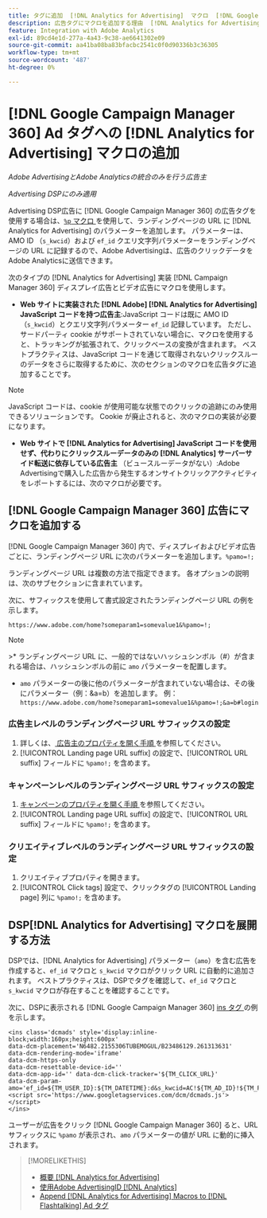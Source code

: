 ```yaml
---
title: タグに追加  [!DNL Analytics for Advertising]  マクロ  [!DNL Google Campaign Manager 360]  追加
description: 広告タグにマクロを追加する理由  [!DNL Analytics for Advertising]  方法  [!DNL Google Campaign Manager 360]  説明します
feature: Integration with Adobe Analytics
exl-id: 89cd4e1d-277a-4a43-9c38-ae6641302e09
source-git-commit: aa41ba08ba83bfacbc2541c0f0d90336b3c36305
workflow-type: tm+mt
source-wordcount: '487'
ht-degree: 0%

---
```


# [!DNL Google Campaign Manager 360] Ad タグへの [!DNL Analytics for Advertising] マクロの追加

*Adobe AdvertisingとAdobe Analyticsの統合のみを行う広告主*

*Advertising DSPにのみ適用*

Advertising DSP広告に [!DNL Google Campaign Manager 360] の広告タグを使用する場合は、[`%p` マクロ ](https://support.google.com/campaignmanager/table/6096962) を使用して、ランディングページの URL に [!DNL Analytics for Advertising] のパラメーターを追加します。 パラメーターは、AMO ID （`s_kwcid`）および `ef_id` クエリ文字列パラメーターをランディングページの URL に記録するので、Adobe Advertisingは、広告のクリックデータをAdobe Analyticsに送信できます。

次のタイプの [!DNL Analytics for Advertising] 実装 [!DNL Campaign Manager 360] ディスプレイ広告とビデオ広告にマクロを使用します。

* **Web サイトに実装された [!DNL Adobe] [!DNL Analytics for Advertising] JavaScript コードを持つ広告主**:JavaScript コードは既に AMO ID （`s_kwcid`）とクエリ文字列パラメーター `ef_id` 記録しています。 ただし、サードパーティ cookie がサポートされていない場合に、マクロを使用すると、トラッキングが拡張されて、クリックベースの変換が含まれます。 ベストプラクティスは、JavaScript コードを通じて取得されないクリックスルーのデータをさらに取得するために、次のセクションのマクロを広告タグに追加することです。

>[!NOTE]
>
>JavaScript コードは、cookie が使用可能な状態でのクリックの追跡にのみ使用できるソリューションです。 Cookie が廃止されると、次のマクロの実装が必要になります。

* **Web サイトで [!DNL Analytics for Advertising] JavaScript コードを使用せず、代わりにクリックスルーデータのみの [!DNL Analytics] サーバーサイド転送に依存している広告主** （ビュースルーデータがない）:Adobe Advertisingで購入した広告から発生するオンサイトクリックアクティビティをレポートするには、次のマクロが必要です。

## [!DNL Google Campaign Manager 360] 広告にマクロを追加する

[!DNL Google Campaign Manager 360] 内で、ディスプレイおよびビデオ広告ごとに、ランディングページ URL に次のパラメーターを追加します。`%pamo=!;`

ランディングページ URL は複数の方法で指定できます。 各オプションの説明は、次のサブセクションに含まれています。

次に、サフィックスを使用して書式設定されたランディングページ URL の例を示します。

```
https://www.adobe.com/home?someparam1=somevalue1&%pamo=!;
```

>[!NOTE]
>
>&#x200B;>* ランディングページ URL に、一般的ではないハッシュシンボル（#）が含まれる場合は、ハッシュシンボルの前に `amo` パラメーターを配置します。
>* `amo` パラメーターの後に他のパラメーターが含まれていない場合は、その後にパラメーター（例：&amp;a=b）を追加します。 例：`https://www.adobe.com/home?someparam1=somevalue1&%pamo=!;&a=b#login`

### 広告主レベルのランディングページ URL サフィックスの設定

1. 詳しくは、[ 広告主のプロパティを開く手順 ](https://support.google.com/campaignmanager/answer/2829344) を参照してください。
1. [!UICONTROL Landing page URL suffix] の設定で、[!UICONTROL URL suffix] フィールドに `%pamo!;` を含めます。

### キャンペーンレベルのランディングページ URL サフィックスの設定

1. [ キャンペーンのプロパティを開く手順 ](https://support.google.com/campaignmanager/answer/2838056#set) を参照してください。
1. [!UICONTROL Landing page URL suffix] の設定で、[!UICONTROL URL suffix] フィールドに `%pamo!;` を含めます。

### クリエイティブレベルのランディングページ URL サフィックスの設定

1. クリエイティブプロパティを開きます。
1. [!UICONTROL Click tags] 設定で、クリックタグの [!UICONTROL Landing page] 列に `%pamo!;` を含めます。

## DSP[!DNL Analytics for Advertising] マクロを展開する方法

DSPでは、[!DNL Analytics for Advertising] パラメーター（`amo`）を含む広告を作成すると、`ef_id` マクロと `s_kwcid` マクロがクリック URL に自動的に追加されます。 ベストプラクティスは、DSPでタグを確認して、`ef_id` マクロと `s_kwcid` マクロが存在することを確認することです。

次に、DSPに表示される [!DNL Google Campaign Manager 360] [ins タグ ](https://support.google.com/campaignmanager/answer/6080468) の例を示します。

```
<ins class='dcmads' style='display:inline-block;width:160px;height:600px'
data-dcm-placement='N6482.2155306TUBEMOGUL/B23486129.261313631'
data-dcm-rendering-mode='iframe'
data-dcm-https-only
data-dcm-resettable-device-id=''
data-dcm-app-id='' data-dcm-click-tracker='${TM_CLICK_URL}'
data-dcm-param-amo='ef_id=${TM_USER_ID}:${TM_DATETIME}:d&s_kwcid=AC!${TM_AD_ID}!${TM_PLACEMENT_ID}'>
<script src='https://www.googletagservices.com/dcm/dcmads.js'></script>
</ins>
```

ユーザーが広告をクリック [!DNL Google Campaign Manager 360] ると、URL サフィックスに `%pamo` が表示され、`amo` パラメーターの値が URL に動的に挿入されます。

>[!MORELIKETHIS]
>
>* [ 概要  [!DNL Analytics for Advertising]](overview.md)
>* [ 使用Adobe AdvertisingID [!DNL Analytics]](/help/integrations/analytics/ids.md)
>* [Append [!DNL Analytics for Advertising] Macros to [!DNL Flashtalking] Ad タグ ](macros-flashtalking.md)
